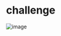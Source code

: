 # challenge

![image](https://user-images.githubusercontent.com/47321783/170102167-628e1085-e9e9-4467-a41e-89d3bd1fd5a0.png)
